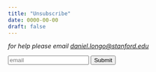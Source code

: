 ```yaml
---
title: "Unsubscribe"
date: 0000-00-00
draft: false
---
```


*for help please email daniel.longo@stanford.edu*

<div>
<form method="POST" action="https://us-central1-svcc-379921.cloudfunctions.net/unsubscribe">
    <input name="email" placeholder="email"/>
    <input type="submit"/>
</form>
</div>
